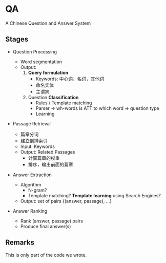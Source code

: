 # QA
A Chinese Question and Answer System

## Stages

- Question Processing
    - Word segmentation
    - Output:
        1. **Query formulation**
            - Keywords: 中心词，名词，其他词
			- 命名实体
			- 主谓宾
        2. Question **Classification**
            - Rules / Template matching
			- Parser -> wh-words is ATT to which word => question type
            - Learning

- Passage Retrieval
    - 篇章分词
    - 建立倒排索引
    - Input: Keywords
    - Output: Related Passages
        - 计算篇章的权重
        - 排序，输出前面的篇章

- Answer Extraction
    - Algorithm
        - N-gram?
        - Template matching? **Template learning** using Search Engines?
    - Output: set of pairs {(answer, passage), ...}

- Answer Ranking
    - Rank (answer, passage) pairs
    - Produce final answer(s)
   
## Remarks

This is only part of the code we wrote.
